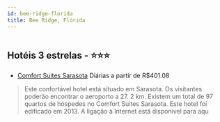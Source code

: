```yaml
---
id: bee-ridge-florida
title: Bee Ridge, Flórida
---
```


<center><img src="http://photos.hotelbeds.com/giata/38/388037/388037a_hb_a_002.jpg" alt="" /></center>


## Hotéis 3 estrelas - ⭐️⭐️⭐️

-    [Comfort Suites Sarasota](https://www.hurb.com/hoteis/bee-ridge/comfort-suites-sarasota-JNP-JP047040?cmp=18055) Diárias a partir de R$401.08
   > Este confortável hotel está situado em Sarasota. Os visitantes poderão encontrar o aeroporto a 27. 2 km. Existem um total de 97 quartos de hóspedes no Comfort Suites Sarasota. Este hotel foi edificado em 2013. A ligação à Internet está disponível para aqu
